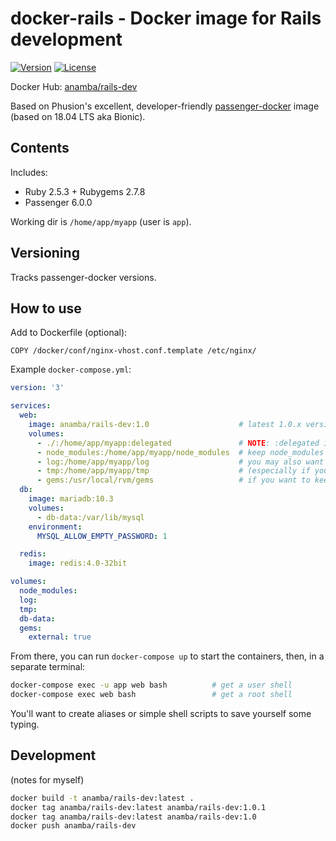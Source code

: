 # docker-rails - Docker image for Rails development

[![Version](https://img.shields.io/github/tag/anamba/docker-rails.svg?maxAge=360)](https://github.com/anamba/docker-rails/releases/latest)
[![License](https://img.shields.io/github/license/anamba/docker-rails.svg)](https://github.com/anamba/docker-rails/blob/master/LICENSE)

Docker Hub: [anamba/rails-dev](https://hub.docker.com/r/anamba/rails-dev/)

Based on Phusion's excellent, developer-friendly [passenger-docker](https://github.com/phusion/passenger-docker) image (based on 18.04 LTS aka Bionic).

## Contents

Includes:

* Ruby 2.5.3 + Rubygems 2.7.8
* Passenger 6.0.0

Working dir is `/home/app/myapp` (user is `app`).

## Versioning

Tracks passenger-docker versions.

## How to use

Add to Dockerfile (optional):
```
COPY /docker/conf/nginx-vhost.conf.template /etc/nginx/
```

Example `docker-compose.yml`:
```yaml
version: '3'

services:
  web:
    image: anamba/rails-dev:1.0                    # latest 1.0.x version
    volumes:
      - ./:/home/app/myapp:delegated               # NOTE: :delegated is a Docker for Mac feature
      - node_modules:/home/app/myapp/node_modules  # keep node_modules off your local filesystem
      - log:/home/app/myapp/log                    # you may also want to keep log and tmp in volumes
      - tmp:/home/app/myapp/tmp                    # (especially if your working copy is in Dropbox, etc.)
      - gems:/usr/local/rvm/gems                   # if you want to keep a single gem cache
  db:
    image: mariadb:10.3
    volumes:
      - db-data:/var/lib/mysql
    environment:
      MYSQL_ALLOW_EMPTY_PASSWORD: 1

  redis:
    image: redis:4.0-32bit

volumes:
  node_modules:
  log:
  tmp:
  db-data:
  gems:
    external: true
```

From there, you can run `docker-compose up` to start the containers, then, in a separate terminal:
```bash
docker-compose exec -u app web bash          # get a user shell
docker-compose exec web bash                 # get a root shell
```

You'll want to create aliases or simple shell scripts to save yourself some typing.

## Development

(notes for myself)

```bash
docker build -t anamba/rails-dev:latest .
docker tag anamba/rails-dev:latest anamba/rails-dev:1.0.1
docker tag anamba/rails-dev:latest anamba/rails-dev:1.0
docker push anamba/rails-dev
```
